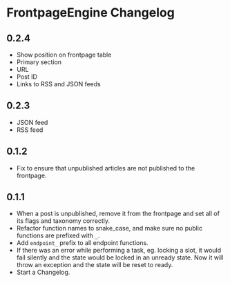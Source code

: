 # FrontpageEngine Changelog

## 0.2.4

* Show position on frontpage table
* Primary section
* URL
* Post ID
* Links to RSS and JSON feeds

## 0.2.3

* JSON feed
* RSS feed

## 0.1.2

* Fix to ensure that unpublished articles are not published to the frontpage.

## 0.1.1

* When a post is unpublished, remove it from the frontpage and set all of its flags and taxonomy correctly.
* Refactor function names to snake_case, and make sure no public functions are prefixed with `_`. 
* Add `endpoint_` prefix to all endpoint functions.
* If there was an error while performing a task, eg. locking a slot, it would fail silently and the state would be locked in an unready state. Now it will throw an exception and the state will be reset to ready.
* Start a Changelog.